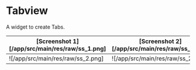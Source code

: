 # Tabview
A widget to create Tabs.

[Screenshot 1][/app/src/main/res/raw/ss_1.png] | [Screenshot 2][/app/src/main/res/raw/ss_2.png]
--- | ---
![/app/src/main/res/raw/ss_2.png] | ![/app/src/main/res/raw/ss_2.png]

